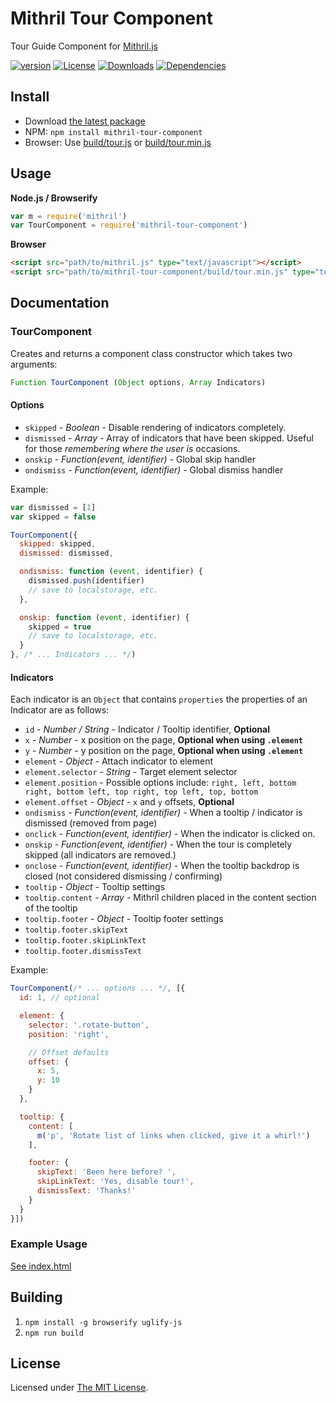# Mithril Tour Component

Tour Guide Component for [Mithril.js][mithril]

[![version][npm-version]][npm-url]
[![License][npm-license]][license-url]
[![Downloads][npm-downloads]][npm-url]
[![Dependencies][david-image]][david-url]

## Install

- Download [the latest package][download]
- NPM: `npm install mithril-tour-component`
- Browser: Use [build/tour.js](build/tour.js) or [build/tour.min.js](build/tour.min.js)

## Usage

**Node.js / Browserify**

```js
var m = require('mithril')
var TourComponent = require('mithril-tour-component')
```

**Browser**

```html
<script src="path/to/mithril.js" type="text/javascript"></script>
<script src="path/to/mithril-tour-component/build/tour.min.js" type="text/javascript"></script>
```

## Documentation

### TourComponent

Creates and returns a component class constructor which takes two arguments:

```js
Function TourComponent (Object options, Array Indicators)
```

#### Options

- `skipped` - *Boolean* - Disable rendering of indicators completely.
- `dismissed` - *Array* - Array of indicators that have been skipped. Useful for those *remembering where the user is* occasions.
- `onskip` - *Function(event, identifier)* - Global skip handler
- `ondismiss` - *Function(event, identifier)* - Global dismiss handler

Example:

```js
var dismissed = [1]
var skipped = false

TourComponent({
  skipped: skipped,
  dismissed: dismissed,

  ondismiss: function (event, identifier) {
    dismissed.push(identifier)
    // save to localstorage, etc.
  },

  onskip: function (event, identifier) {
    skipped = true
    // save to localstorage, etc.
  }
}, /* ... Indicators ... */)
```

#### Indicators

Each indicator is an `Object` that contains `properties` the properties of an Indicator are as follows:

- `id` - *Number / String* - Indicator / Tooltip identifier, **Optional**
- `x` - *Number* - x position on the page, **Optional when using `.element`**
- `y` - *Number* - y position on the page, **Optional when using `.element`**
- `element` - *Object* - Attach indicator to element
- `element.selector` - *String* - Target element selector
- `element.position` - Possible options include: `right, left, bottom right, bottom left, top right, top left, top, bottom`
- `element.offset` - *Object* - `x` and `y` offsets, **Optional**
- `ondismiss` - *Function(event, identifier)* - When a tooltip / indicator is dismissed (removed from page)
- `onclick` - *Function(event, identifier)* - When the indicator is clicked on.
- `onskip` - *Function(event, identifier)* - When the tour is completely skipped (all indicators are removed.)
- `onclose` - *Function(event, identifier)* - When the tooltip backdrop is closed (not considered dismissing / confirming)
- `tooltip` - *Object* - Tooltip settings
- `tooltip.content` - *Array* - Mithril children placed in the content section of the tooltip
- `tooltip.footer` - *Object* - Tooltip footer settings
- `tooltip.footer.skipText`
- `tooltip.footer.skipLinkText`
- `tooltip.footer.dismissText`

Example:

```js
TourComponent(/* ... options ... */, [{
  id: 1, // optional

  element: {
    selector: '.rotate-button',
    position: 'right',

    // Offset defaults
    offset: {
      x: 5,
      y: 10
    }
  },

  tooltip: {
    content: [
      m('p', 'Rotate list of links when clicked, give it a whirl!')
    ],

    footer: {
      skipText: 'Been here before? ',
      skipLinkText: 'Yes, disable tour!',
      dismissText: 'Thanks!'
    }
  }
}])
```

### Example Usage

[See index.html](index.html)

## Building

1. `npm install -g browserify uglify-js`
2. `npm run build`

## License

Licensed under [The MIT License](LICENSE).

[license-url]: https://github.com/Nijikokun/mithril-tour-component/blob/master/LICENSE

[npm-url]: https://www.npmjs.com/package/mithril-tour-component
[npm-license]: https://img.shields.io/npm/l/mithril-tour-component.svg?style=flat
[npm-version]: https://img.shields.io/npm/v/mithril-tour-component.svg?style=flat
[npm-downloads]: https://img.shields.io/npm/dm/mithril-tour-component.svg?style=flat

[david-url]: https://david-dm.org/Nijikokun/mithril-tour-component
[david-image]: https://img.shields.io/david/Nijikokun/mithril-tour-component.svg?style=flat

[download]: https://github.com/Nijikokun/mithril-tour-component/archive/v1.0.2.zip
[mithril]: https://github.com/lhorie/mithril.js
